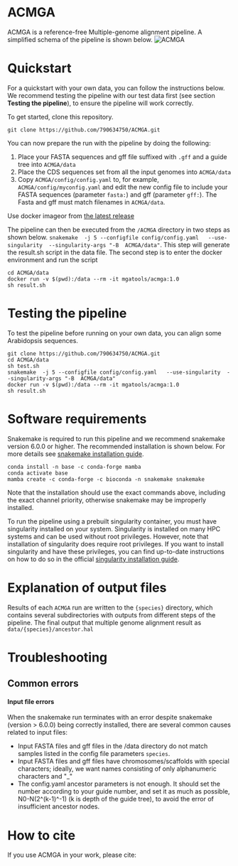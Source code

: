 # ACMGA

ACMGA is a reference-free Multiple-genome alignment pipeline. A simplified schema of the pipeline is shown below.
![ACMGA](https://github.com/790634750/ACMGA/tree/master/workflow/image/schematic.jpg)



# Quickstart
For a quickstart with your own data, you can follow the instructions below. We recommend testing the pipeline with our test data first (see section  **Testing the pipeline**), to ensure the pipeline will work correctly.

To get started, clone this repository.

`git clone https://github.com/790634750/ACMGA.git`


You can now prepare the run with the pipeline by doing the following:
1.  Place your FASTA sequences and gff file suffixed with  `.gff` and a  guide tree  into  `ACMGA/data`
2.  Place the CDS sequences set from all the input genomes into `ACMGA/data`
3.  Copy  `ACMGA/config/config.yaml`  to, for example,  `ACMGA/config/myconfig.yaml`  and edit the new config file to include your FASTA sequences (parameter  `fasta:`) and gff  (parameter  `gff:`). The Fasta and gff  must match filenames in  `ACMGA/data`.

Use docker imageor from  [the latest release](https://hub.docker.com/repository/docker/mgatools/acmga/general) 

The pipeline can then be executed from the  `/ACMGA`  directory in two steps as shown below. 
`snakemake  -j 5 --configfile config/config.yaml   --use-singularity  --singularity-args "-B  ACMGA/data"`. This step will generate the result.sh script in the data file.
The second step is to enter the docker environment and run the script
```
cd ACMGA/data
docker run -v $(pwd):/data --rm -it mgatools/acmga:1.0
sh result.sh
```
# Testing the pipeline

To test the pipeline before running on your own data, you can align some Arabidopsis sequences. 
```
git clone https://github.com/790634750/ACMGA.git
cd ACMGA/data
sh test.sh
snakemake  -j 5 --configfile config/config.yaml   --use-singularity  --singularity-args "-B  ACMGA/data" 
docker run -v $(pwd):/data --rm -it mgatools/acmga:1.0
sh result.sh
```
# Software requirements
Snakemake is required to run this pipeline and we recommend snakemake version 6.0.0 or higher. The recommended installation is shown below. For more details see  [snakemake installation guide](https://snakemake.readthedocs.io/en/stable/getting_started/installation.html).

```
conda install -n base -c conda-forge mamba
conda activate base
mamba create -c conda-forge -c bioconda -n snakemake snakemake
```

Note that the installation should use the exact commands above, including the exact channel priority, otherwise snakemake may be improperly installed.

To run the pipeline using a prebuilt singularity container, you must have singularity installed on your system. Singularity is installed on many HPC systems and can be used without root privileges. However, note that installation of singularity does require root privileges. If you want to install singularity and have these privileges, you can find up-to-date instructions on how to do so in the official  [singularity installation guide](https://github.com/sylabs/singularity/blob/master/INSTALL.md).
# Explanation of output files
Results of each  `ACMGA`  run are written to the  `{species}`  directory, which contains several subdirectories with outputs from different steps of the pipeline. The final output that multiple genome alignment result  as `data/{species}/ancestor.hal`

# Troubleshooting

## Common errors
#### Input file errors
When the snakemake run terminates with an error despite snakemake (version > 6.0.0) being correctly installed, there are several common causes related to input files:

-   Input FASTA files and gff files in the /data directory do not match samples listed in the config file parameters  `species`.
-   Input FASTA files and gff files have chromosomes/scaffolds with special characters; ideally, we want names consisting of only alphanumeric characters and "_"
-   The config.yaml ancestor parameters is not enough. It should set the number according to your guide number, and set it as much as possible, N0-N(2^(k-1)^-1) (k is depth of the guide tree), to avoid the error of insufficient ancestor nodes.


# How to cite

If you use ACMGA in your work, please cite:

